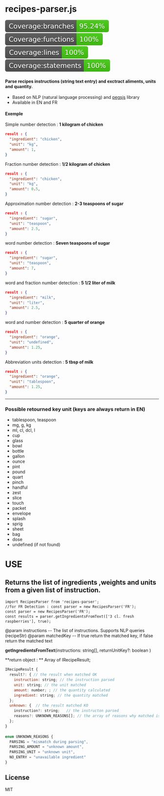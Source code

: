 # recipes-parser.js

![coverage](https://raw.githubusercontent.com/Charlie85270/recipes-parser/5653f5424d15d5e8ddce3d09c35170f41f0ea062/coverage/badge-branches.svg "coverage") ![coverage](https://raw.githubusercontent.com/Charlie85270/recipes-parser/5653f5424d15d5e8ddce3d09c35170f41f0ea062/coverage/badge-functions.svg "coverage") ![coverage](https://raw.githubusercontent.com/Charlie85270/recipes-parser/5653f5424d15d5e8ddce3d09c35170f41f0ea062/coverage/badge-lines.svg "coverage") ![coverage](https://raw.githubusercontent.com/Charlie85270/recipes-parser/5653f5424d15d5e8ddce3d09c35170f41f0ea062/coverage/badge-statements.svg "coverage")

#### Parse recipes instructions (string text entry) and exctract aliments, units and quantity.

- Based on NLP (natural language processing) and [pegsjs](https://github.com/pegjs/pegjs "pegsjs") library
- Available in EN and FR

#### Exemple

Simple number detection : **1 kilogram of chicken**

```json
result : {
  "ingredient": "chicken",
  "unit": "kg",
  "amount": 1,
}
```

Fraction number detection : **1/2 kilogram of chicken**

```json
result : {
  "ingredient": "chicken",
  "unit": "kg",
  "amount": 0.5,
}
```

Approximation number detection : **2-3 teaspoons of sugar**

```json
result : {
  "ingredient": "sugar",
  "unit": "teaspoon",
  "amount": 2.5,
}
```

word number detection : **Seven teaspoons of sugar**

```json
result : {
  "ingredient": "sugar",
  "unit": "teaspoon",
  "amount": 7,
}
```

word and fraction number detection : **5 1/2 liter of milk**

```json
result : {
  "ingredient": "milk",
  "unit": "liter",
  "amount": 2.5,
}
```

word and number detection : **5 quarter of orange**

```json
result : {
  "ingredient": "orange",
  "unit": "undefined",
  "amount": 1.25,
}
```

Abbreviation units detection : **5 tbsp of milk**

```json
result : {
  "ingredient": "orange",
  "unit": "tablespoon",
  "amount": 1.25,
}
```

---

### Possible retourned key unit (keys are always return in EN)

- tablespoon, teaspoon
- mg, g, kg
- ml, cl, dcl, l
- cup
- glass
- bowl
- bottle
- gallon
- ounce
- pint
- pound
- quart
- pinch
- handful
- zest
- slice
- touch
- packet
- envelope
- splash
- sprig
- sheet
- bag
- dose
- undefined (if not found)

# USE

## Returns the list of ingredients ,weights and units from a given list of instruction.

```
import RecipesParser from 'recipes-parser';
//for FR Detection : const parser = new RecipesParser('FR');
const parser = new RecipesParser('FR');
const results = parser.getIngredientsFromText(['3 cl. fresh raspberries'], true);
```

@param instructions -- The list of instructions. Supports NLP queries (recipeStr)
@param matchedKey -- If true return the matched key, if false return the matched text

**getIngredientsFromText**(instructions: string[], returnUnitKey?: boolean )

**return object : ** Array of IRecipeResult;

```javascript
IRecipeResult {
  result?: { // the result when matched OK
    instruction: string; // the instruction parsed
    unit: string; // the unit matched
    amount: number; ; // the quantity calculated
    ingredient: string; // the quantity matched
  };
  unknown: {  // the result matched KO
    instruction?: string;   // the instructon parsed
    reasons?: UNKNOWN_REASONS[]; // the array of reasons why matched is KO
  };
}

enum UNKNOWN_REASONS {
  PARSING = "mismatch during parsing",
  PARSING_AMOUNT = "unknown amount",
  PARSING_UNIT = "unknown unit",
  NO_ENTRY = "unavailable ingredient"
}

```

## License

MIT
